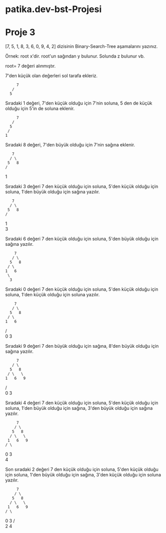 # patika.dev-bst-Projesi

# Proje 3
[7, 5, 1, 8, 3, 6, 0, 9, 4, 2] dizisinin Binary-Search-Tree aşamalarını yazınız.

Örnek: root x'dir. root'un sağından y bulunur. Solunda z bulunur vb.


root= 7 değeri alınmıştır.

7'den küçük olan değerleri  sol tarafa ekleriz.

         7
       /
      5
 
Sıradaki 1 değeri, 7'den küçük olduğu için 7'nin soluna, 5 den de küçük olduğu için 5'in de soluna eklenir.

         7
       /
      5
     /
    1
    
Sıradaki 8 değeri, 7'den büyük olduğu için 7'nin sağına eklenir.  
       
       7
      / \
     5   8
    /
   1   
  
Sıradaki 3 değeri 7 den küçük olduğu için soluna, 5'den küçük olduğu için soluna, 1'den büyük olduğu için sağına yazılır.
   
       7
      / \
     5   8
    /
   1
    \
     3
     
Sıradaki 6 değeri 7 den küçük olduğu için soluna, 5'den büyük olduğu için sağına yazılır.
   
        7
       / \
      5   8
     / \
    1   6
     \
      3
      
Sıradaki 0 değeri 7 den küçük olduğu için soluna, 5'den küçük olduğu için soluna, 1'den küçük olduğu için soluna yazılır.
      
        7
       / \
      5   8
     / \
    1   6
   / \
  0   3
 
Sıradaki 9 değeri 7 den büyük olduğu için sağına, 8'den büyük olduğu için sağına yazılır.
 
         7
       / \
      5   8
     / \   \
    1   6   9
   / \
  0   3
  
Sıradaki 4 değeri 7 den küçük olduğu için soluna, 5'den küçük olduğu için soluna, 1'den büyük olduğu için sağına, 3'den büyük olduğu için sağına yazılır.
  
         7
        / \
       5   8
      / \   \
     1   6   9
    / \
   0   3
        \
         4

Son sıradaki 2 değeri 7 den küçük olduğu için soluna, 5'den küçük olduğu için soluna, 1'den büyük olduğu için sağına, 3'den küçük olduğu için soluna yazılır.

         7
        / \
       5   8
      / \   \
     1   6   9
    / \
   0   3
      / \
     2   4

